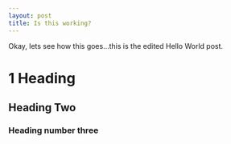 ```yaml
---
layout: post
title: Is this working?
---
```


Okay, lets see how this goes...this is the edited Hello World post.
# 1 Heading
## Heading Two
### Heading number three
